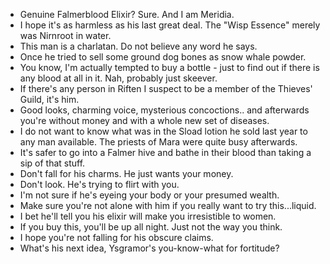 - Genuine Falmerblood Elixir? Sure. And I am Meridia.
- I hope it's as harmless as his last great deal. The "Wisp Essence" merely was Nirnroot in water.
- This man is a charlatan. Do not believe any word he says.
- Once he tried to sell some ground dog bones as snow whale powder.
- You know, I'm actually tempted to buy a bottle - just to find out if there is any blood at all in it. Nah, probably just skeever.
- If there's any person in Riften I suspect to be a member of the Thieves' Guild, it's him.
- Good looks, charming voice, mysterious concoctions.. and afterwards you're without money and with a whole new set of diseases.
- I do not want to know what was in the Sload lotion he sold last year to any man available. The priests of Mara were quite busy afterwards.
- It's safer to go into a Falmer hive and bathe in their blood than taking a sip of that stuff.
- Don't fall for his charms. He just wants your money.
- Don't look. He's trying to flirt with you.
- I'm not sure if he's eyeing your body or your presumed wealth.
- Make sure you're not alone with him if you really want to try this...liquid.
- I bet he'll tell you his elixir will make you irresistible to women.
- If you buy this, you'll be up all night. Just not the way you think.
- I hope you're not falling for his obscure claims.
- What's his next idea, Ysgramor's you-know-what for fortitude?
